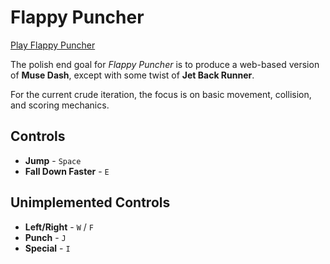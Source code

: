# Flappy Puncher

[Play Flappy Puncher](https://dani-dev28.github.io/JS-GameFlappyPuncher/)

The polish end goal for *Flappy Puncher* is to produce a web-based version of **Muse Dash**, except with some twist of **Jet Back Runner**.

For the current crude iteration, the focus is on basic movement, collision, and scoring mechanics.

## Controls

- **Jump** - `Space`
- **Fall Down Faster** - `E`

## Unimplemented Controls

- **Left/Right** - `W` / `F`
- **Punch** - `J`
- **Special** - `I`
